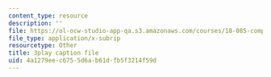 ```yaml
---
content_type: resource
description: ''
file: https://ol-ocw-studio-app-qa.s3.amazonaws.com/courses/18-085-computational-science-and-engineering-i-fall-2008/4a1279eec6755d6ab61dfb5f3214f59d_uMdPZuT7f70.vtt
file_type: application/x-subrip
resourcetype: Other
title: 3play caption file
uid: 4a1279ee-c675-5d6a-b61d-fb5f3214f59d
---
```

